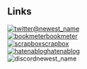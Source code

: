 ## Links
[<img src="https://t0.gstatic.com/faviconV2?client=SOCIAL&type=FAVICON&fallback_opts=TYPE,SIZE,URL&url=https://x.com&size=16" alt="twitter">@newest_name](https://twitter.com/newest_name)  
[<img src="https://t0.gstatic.com/faviconV2?client=SOCIAL&type=FAVICON&fallback_opts=TYPE,SIZE,URL&url=https://bookmeter.com&size=16" alt="bookmeter">bookmeter](https://bookmeter.com/users/1470782)  
[<img src="https://t0.gstatic.com/faviconV2?client=SOCIAL&type=FAVICON&fallback_opts=TYPE,SIZE,URL&url=https://scrapbox.io/versificator/&size=16" alt="scrapbox">scrapbox](https://scrapbox.io/versificator/)  
[<img src="https://t0.gstatic.com/faviconV2?client=SOCIAL&type=FAVICON&fallback_opts=TYPE,SIZE,URL&url=https://hatena.blog/&size=16" alt="hatenablog">hatenablog](https://gibbet.hateblo.jp/)  
<img src="https://t3.gstatic.com/faviconV2?client=SOCIAL&type=FAVICON&fallback_opts=TYPE,SIZE,URL&url=https://discord.com&size=16" alt="discord">newest_name

